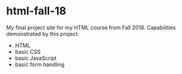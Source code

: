# html-fall-18
My final project site for my HTML course from Fall 2018.
Capabilities demonstrated by this project:
- HTML
- basic CSS
- basic JavaScript
- basic form handling
